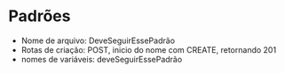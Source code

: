 # Padrões

- Nome de arquivo: DeveSeguirEssePadrão
- Rotas de criação: POST, inicio do nome com CREATE, retornando 201
- nomes de variáveis: deveSeguirEssePadrão
